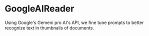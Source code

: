 # GoogleAIReader
Using Google's Gemeni pro AI's API, we fine tune prompts to better recognize text in thumbnails of documents.
